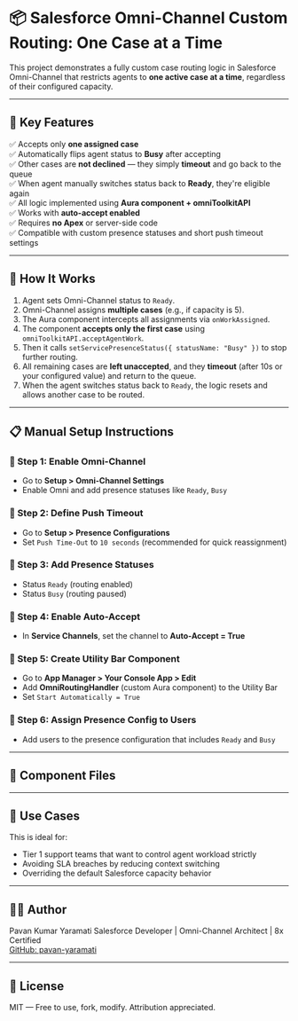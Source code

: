 # 📦 Salesforce Omni-Channel Custom Routing: One Case at a Time

This project demonstrates a fully custom case routing logic in Salesforce Omni-Channel that restricts agents to **one active case at a time**, regardless of their configured capacity.

---

## 🚀 Key Features

✅ Accepts only **one assigned case**  
✅ Automatically flips agent status to **Busy** after accepting  
✅ Other cases are **not declined** — they simply **timeout** and go back to the queue  
✅ When agent manually switches status back to **Ready**, they're eligible again  
✅ All logic implemented using **Aura component + omniToolkitAPI**  
✅ Works with **auto-accept enabled**  
✅ Requires **no Apex** or server-side code  
✅ Compatible with custom presence statuses and short push timeout settings  

---

## 🔧 How It Works

1. Agent sets Omni-Channel status to `Ready`.
2. Omni-Channel assigns **multiple cases** (e.g., if capacity is 5).
3. The Aura component intercepts all assignments via `onWorkAssigned`.
4. The component **accepts only the first case** using `omniToolkitAPI.acceptAgentWork`.
5. Then it calls `setServicePresenceStatus({ statusName: "Busy" })` to stop further routing.
6. All remaining cases are **left unaccepted**, and they **timeout** (after 10s or your configured value) and return to the queue.
7. When the agent switches status back to `Ready`, the logic resets and allows another case to be routed.

---

## 📋 Manual Setup Instructions

### 🔹 Step 1: Enable Omni-Channel

- Go to **Setup > Omni-Channel Settings**
- Enable Omni and add presence statuses like `Ready`, `Busy`

### 🔹 Step 2: Define Push Timeout

- Go to **Setup > Presence Configurations**
- Set `Push Time-Out` to `10 seconds` (recommended for quick reassignment)

### 🔹 Step 3: Add Presence Statuses

- Status `Ready` (routing enabled)
- Status `Busy` (routing paused)

### 🔹 Step 4: Enable Auto-Accept

- In **Service Channels**, set the channel to **Auto-Accept = True**

### 🔹 Step 5: Create Utility Bar Component

- Go to **App Manager > Your Console App > Edit**
- Add **OmniRoutingHandler** (custom Aura component) to the Utility Bar
- Set `Start Automatically = True`

### 🔹 Step 6: Assign Presence Config to Users

- Add users to the presence configuration that includes `Ready` and `Busy`

---

## 🧩 Component Files


---

## 📘 Use Cases

This is ideal for:
- Tier 1 support teams that want to control agent workload strictly
- Avoiding SLA breaches by reducing context switching
- Overriding the default Salesforce capacity behavior

---

## 👨‍💻 Author

Pavan Kumar Yaramati
Salesforce Developer | Omni-Channel Architect | 8x Certified  
[GitHub: pavan-yaramati](https://github.com/pavan-yaramati)

---

## 📄 License

MIT — Free to use, fork, modify. Attribution appreciated.
